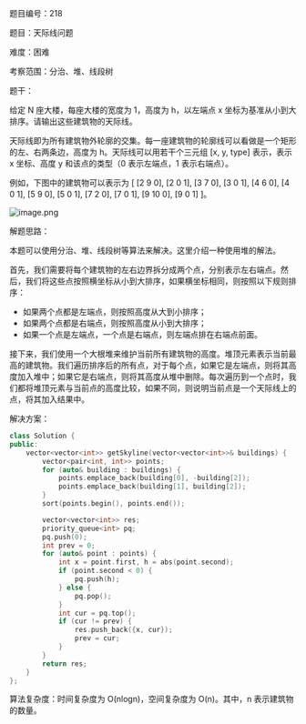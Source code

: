 题目编号：218

题目：天际线问题

难度：困难

考察范围：分治、堆、线段树

题干：

给定 N 座大楼，每座大楼的宽度为 1，高度为 h，以左端点 x 坐标为基准从小到大排序。请输出这些建筑物的天际线。

天际线即为所有建筑物外轮廓的交集。每一座建筑物的轮廓线可以看做是一个矩形的左、右两条边，高度为 h。天际线可以用若干个三元组 [x, y, type] 表示，表示 x 坐标、高度 y 和该点的类型（0 表示左端点，1 表示右端点）。

例如，下图中的建筑物可以表示为 [ [2 9 0], [2 0 1], [3 7 0], [3 0 1], [4 6 0], [4 0 1], [5 9 0], [5 0 1], [7 2 0], [7 0 1], [9 10 0], [9 0 1] ]。

![image.png](https://pic.leetcode-cn.com/1626929475-WhzJZL-image.png)

解题思路：

本题可以使用分治、堆、线段树等算法来解决。这里介绍一种使用堆的解法。

首先，我们需要将每个建筑物的左右边界拆分成两个点，分别表示左右端点。然后，我们将这些点按照横坐标从小到大排序，如果横坐标相同，则按照以下规则排序：

- 如果两个点都是左端点，则按照高度从大到小排序；
- 如果两个点都是右端点，则按照高度从小到大排序；
- 如果一个点是左端点，一个点是右端点，则左端点排在右端点前面。

接下来，我们使用一个大根堆来维护当前所有建筑物的高度。堆顶元素表示当前最高的建筑物。我们遍历排序后的所有点，对于每个点，如果它是左端点，则将其高度加入堆中；如果它是右端点，则将其高度从堆中删除。每次遍历到一个点时，我们都将堆顶元素与当前点的高度比较，如果不同，则说明当前点是一个天际线上的点，将其加入结果中。

解决方案：

```cpp
class Solution {
public:
    vector<vector<int>> getSkyline(vector<vector<int>>& buildings) {
        vector<pair<int, int>> points;
        for (auto& building : buildings) {
            points.emplace_back(building[0], -building[2]);
            points.emplace_back(building[1], building[2]);
        }
        sort(points.begin(), points.end());

        vector<vector<int>> res;
        priority_queue<int> pq;
        pq.push(0);
        int prev = 0;
        for (auto& point : points) {
            int x = point.first, h = abs(point.second);
            if (point.second < 0) {
                pq.push(h);
            } else {
                pq.pop();
            }
            int cur = pq.top();
            if (cur != prev) {
                res.push_back({x, cur});
                prev = cur;
            }
        }
        return res;
    }
};
```

算法复杂度：时间复杂度为 O(nlogn)，空间复杂度为 O(n)。其中，n 表示建筑物的数量。
